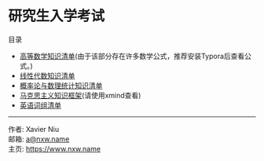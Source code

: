 # 研究生入学考试

目录

- [高等数学知识清单](ma-advanced-mathematics-kl.md)(由于该部分存在许多数学公式，推荐安装Typora后查看公式。)
- [线性代数知识清单](ma-linear-algebra-kl.md)
- [概率论与数理统计知识清单](ma-probability-and-statistics-kl.md)
- [马克思主义知识框架](po-marxism-kf.xmind)(请使用xmind查看)
- [英语词组清单](en-phrase-kl.md)

---

作者: Xavier Niu<br>邮箱: a@nxw.name<br>主页: https://www.nxw.name